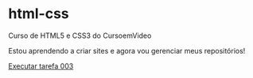 # html-css
 Curso de HTML5 e CSS3 do CursoemVideo

Estou aprendendo a criar sites e agora vou gerenciar meus repositórios!

<a href="https://gabrielapsilva-17.github.io/html-css/tarefas/tarefa003/index.html">Executar tarefa 003</a>